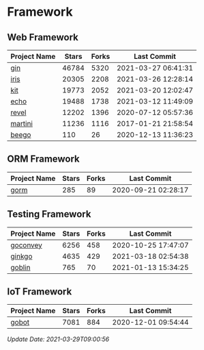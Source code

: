 # Framework

## Web Framework
| Project Name | Stars | Forks | Last Commit |
| ------------ | ----- | ----- | ----------- |
| [gin](https://github.com/gin-gonic/gin) | 46784 | 5320 | 2021-03-27 06:41:31 |
| [iris](https://github.com/kataras/iris) | 20305 | 2208 | 2021-03-26 12:28:14 |
| [kit](https://github.com/go-kit/kit) | 19773 | 2052 | 2021-03-20 12:02:47 |
| [echo](https://github.com/labstack/echo) | 19488 | 1738 | 2021-03-12 11:49:09 |
| [revel](https://github.com/revel/revel) | 12202 | 1396 | 2020-07-12 05:57:36 |
| [martini](https://github.com/go-martini/martini) | 11236 | 1116 | 2017-01-21 21:58:54 |
| [beego](https://github.com/astaxie/beego) | 110 | 26 | 2020-12-13 11:36:23 |

## ORM Framework
| Project Name | Stars | Forks | Last Commit |
| ------------ | ----- | ----- | ----------- |
| [gorm](https://github.com/jinzhu/gorm) | 285 | 89 | 2020-09-21 02:28:17 |

## Testing Framework
| Project Name | Stars | Forks | Last Commit |
| ------------ | ----- | ----- | ----------- |
| [goconvey](https://github.com/smartystreets/goconvey) | 6256 | 458 | 2020-10-25 17:47:07 |
| [ginkgo](https://github.com/onsi/ginkgo) | 4635 | 429 | 2021-03-18 02:54:38 |
| [goblin](https://github.com/franela/goblin) | 765 | 70 | 2021-01-13 15:34:25 |

## IoT Framework
| Project Name | Stars | Forks | Last Commit |
| ------------ | ----- | ----- | ----------- |
| [gobot](https://github.com/hybridgroup/gobot) | 7081 | 884 | 2020-12-01 09:54:44 |

*Update Date: 2021-03-29T09:00:56*